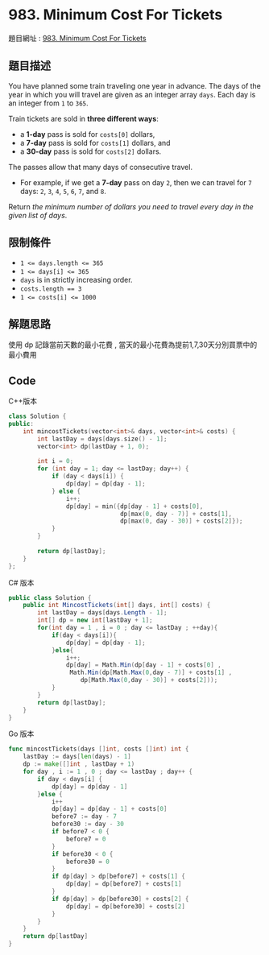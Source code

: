 # 983. Minimum Cost For Tickets

題目網址 : [983. Minimum Cost For Tickets](https://leetcode.com/problems/minimum-cost-for-tickets/description)

## 題目描述

You have planned some train traveling one year in advance. The days of the year in which you will travel are given as an integer array `days`. Each day is an integer from `1` to `365`.

Train tickets are sold in **three different ways**:

* a **1-day** pass is sold for `costs[0]` dollars,
* a **7-day** pass is sold for `costs[1]` dollars, and
* a **30-day** pass is sold for `costs[2]` dollars.

The passes allow that many days of consecutive travel.

* For example, if we get a **7-day** pass on day `2`, then we can travel for `7` days: `2`, `3`, `4`, `5`, `6`, `7`, and `8`.

Return _the minimum number of dollars you need to travel every day in the given list of days_.

## 限制條件

* `1 <= days.length <= 365`
* `1 <= days[i] <= 365`
* `days` is in strictly increasing order.
* `costs.length == 3`
* `1 <= costs[i] <= 1000`

## 解題思路

使用 dp 記錄當前天數的最小花費 , 當天的最小花費為提前1,7,30天分別買票中的最小費用

## Code

C++版本

```C++
class Solution {
public:
    int mincostTickets(vector<int>& days, vector<int>& costs) {
        int lastDay = days[days.size() - 1];
        vector<int> dp(lastDay + 1, 0);
        
        int i = 0;
        for (int day = 1; day <= lastDay; day++) {
            if (day < days[i]) {
                dp[day] = dp[day - 1];
            } else {
                i++;
                dp[day] = min({dp[day - 1] + costs[0],
                               dp[max(0, day - 7)] + costs[1],
                               dp[max(0, day - 30)] + costs[2]});
            }
        }
     
        return dp[lastDay];
    }
};
```

C# 版本

```C#
public class Solution {
    public int MincostTickets(int[] days, int[] costs) {
        int lastDay = days[days.Length - 1];
        int[] dp = new int[lastDay + 1];
        for(int day = 1 , i = 0 ; day <= lastDay ; ++day){
            if(day < days[i]){
                dp[day] = dp[day - 1];
            }else{
                i++;
                dp[day] = Math.Min(dp[day - 1] + costs[0] ,
                 Math.Min(dp[Math.Max(0,day - 7)] + costs[1] ,
                    dp[Math.Max(0,day - 30)] + costs[2]));
            }
        }
        return dp[lastDay];
    }
}
```

Go 版本

```go
func mincostTickets(days []int, costs []int) int {
    lastDay := days[len(days) - 1]
    dp := make([]int , lastDay + 1)
    for day , i := 1 , 0 ; day <= lastDay ; day++ {
        if day < days[i] {
            dp[day] = dp[day - 1]
        }else {
            i++
            dp[day] = dp[day - 1] + costs[0]
            before7 := day - 7
            before30 := day - 30
            if before7 < 0 {
                before7 = 0
            }
            if before30 < 0 {
                before30 = 0
            }
            if dp[day] > dp[before7] + costs[1] {
                dp[day] = dp[before7] + costs[1]
            }
            if dp[day] > dp[before30] + costs[2] {
                dp[day] = dp[before30] + costs[2]
            }
        }
    }
    return dp[lastDay]
}
```
